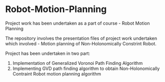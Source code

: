 # Robot-Motion-Planning
Project work has been undertaken as a part of course - Robot Motion Planning

The repository involves the presentation files of project work undertaken which involved - Motion planning of
Non-Holonomically Constrint Robot.

Project has been undertaken in two part:
1. Implementation of Generalized Voronoi Path Finding Algorithm
2. Implementing GVD path finding algorithm to obtain Non-Holonomically Contraint Robot motion planning algorithm
